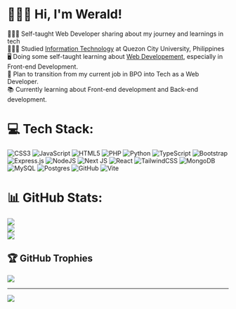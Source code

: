# 🏄🏽‍♂️ Hi, I'm Werald!
🧑🏽‍💻  Self-taught Web Developer sharing about my journey and learnings in tech <br/>👨🏽‍🎓  Studied [Information Technology](https://qcu.edu.ph/) at Quezon City University, Philippines <br/>🖥️  Doing some self-taught learning about [Web Developement](https://github.com/weraldco?tab=repositories), especially in Front-end Development. <br />💼  Plan to transition from my current job in BPO into Tech as a Web Developer.<br/>📚  Currently learning about Front-end development and Back-end development.  <br/>


# 💻 Tech Stack:
![CSS3](https://img.shields.io/badge/css3-%231572B6.svg?style=for-the-badge&logo=css3&logoColor=white) ![JavaScript](https://img.shields.io/badge/javascript-%23323330.svg?style=for-the-badge&logo=javascript&logoColor=%23F7DF1E) ![HTML5](https://img.shields.io/badge/html5-%23E34F26.svg?style=for-the-badge&logo=html5&logoColor=white) ![PHP](https://img.shields.io/badge/php-%23777BB4.svg?style=for-the-badge&logo=php&logoColor=white) ![Python](https://img.shields.io/badge/python-3670A0?style=for-the-badge&logo=python&logoColor=ffdd54) ![TypeScript](https://img.shields.io/badge/typescript-%23007ACC.svg?style=for-the-badge&logo=typescript&logoColor=white) ![Bootstrap](https://img.shields.io/badge/bootstrap-%238511FA.svg?style=for-the-badge&logo=bootstrap&logoColor=white) ![Express.js](https://img.shields.io/badge/express.js-%23404d59.svg?style=for-the-badge&logo=express&logoColor=%2361DAFB) ![NodeJS](https://img.shields.io/badge/node.js-6DA55F?style=for-the-badge&logo=node.js&logoColor=white) ![Next JS](https://img.shields.io/badge/Next-black?style=for-the-badge&logo=next.js&logoColor=white) ![React](https://img.shields.io/badge/react-%2320232a.svg?style=for-the-badge&logo=react&logoColor=%2361DAFB) ![TailwindCSS](https://img.shields.io/badge/tailwindcss-%2338B2AC.svg?style=for-the-badge&logo=tailwind-css&logoColor=white) ![MongoDB](https://img.shields.io/badge/MongoDB-%234ea94b.svg?style=for-the-badge&logo=mongodb&logoColor=white) ![MySQL](https://img.shields.io/badge/mysql-4479A1.svg?style=for-the-badge&logo=mysql&logoColor=white) ![Postgres](https://img.shields.io/badge/postgres-%23316192.svg?style=for-the-badge&logo=postgresql&logoColor=white) ![GitHub](https://img.shields.io/badge/github-%23121011.svg?style=for-the-badge&logo=github&logoColor=white) ![Vite](https://img.shields.io/badge/vite-%23646CFF.svg?style=for-the-badge&logo=vite&logoColor=white)
# 📊 GitHub Stats:
![](https://github-readme-stats.vercel.app/api?username=weraldco&theme=radical&hide_border=false&include_all_commits=false&count_private=false)<br/>
![](https://github-readme-streak-stats.herokuapp.com/?user=weraldco&theme=radical&hide_border=false)<br/>
![](https://github-readme-stats.vercel.app/api/top-langs/?username=weraldco&theme=radical&hide_border=false&include_all_commits=false&count_private=false&layout=compact)

## 🏆 GitHub Trophies
![](https://github-profile-trophy.vercel.app/?username=weraldco&theme=radical&no-frame=false&no-bg=true&margin-w=4)

---
[![](https://visitcount.itsvg.in/api?id=weraldco&icon=0&color=0)](https://visitcount.itsvg.in)

<!-- Proudly created with GPRM ( https://gprm.itsvg.in ) -->
